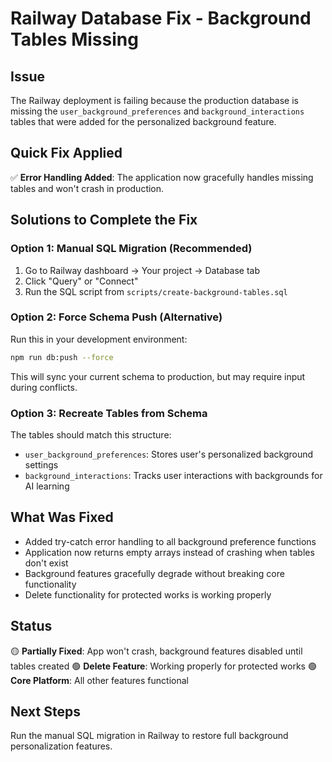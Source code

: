 # Railway Database Fix - Background Tables Missing

## Issue
The Railway deployment is failing because the production database is missing the `user_background_preferences` and `background_interactions` tables that were added for the personalized background feature.

## Quick Fix Applied
✅ **Error Handling Added**: The application now gracefully handles missing tables and won't crash in production.

## Solutions to Complete the Fix

### Option 1: Manual SQL Migration (Recommended)
1. Go to Railway dashboard → Your project → Database tab
2. Click "Query" or "Connect" 
3. Run the SQL script from `scripts/create-background-tables.sql`

### Option 2: Force Schema Push (Alternative)
Run this in your development environment:
```bash
npm run db:push --force
```
This will sync your current schema to production, but may require input during conflicts.

### Option 3: Recreate Tables from Schema
The tables should match this structure:
- `user_background_preferences`: Stores user's personalized background settings
- `background_interactions`: Tracks user interactions with backgrounds for AI learning

## What Was Fixed
- Added try-catch error handling to all background preference functions
- Application now returns empty arrays instead of crashing when tables don't exist
- Background features gracefully degrade without breaking core functionality
- Delete functionality for protected works is working properly

## Status
🟡 **Partially Fixed**: App won't crash, background features disabled until tables created
🟢 **Delete Feature**: Working properly for protected works
🟢 **Core Platform**: All other features functional

## Next Steps
Run the manual SQL migration in Railway to restore full background personalization features.
